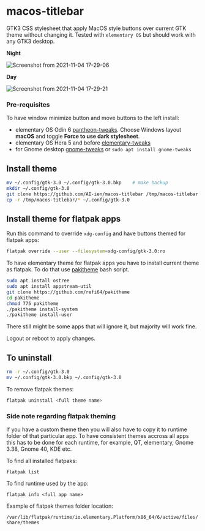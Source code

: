 # macos-titlebar

GTK3 CSS stylesheet that apply MacOS style buttons over current GTK theme without changing it. Tested with `elementary OS` but should work with any GTK3 desktop.

**Night**

![Screenshot from 2021-11-04 17-29-06](https://user-images.githubusercontent.com/33252703/140376423-eb1c0f8a-de50-45eb-bd75-101bf5013b2d.png)


**Day**


![Screenshot from 2021-11-04 17-29-21](https://user-images.githubusercontent.com/33252703/140376484-09f15c2c-98e6-4368-a1ef-d44f3cfb8ab3.png)


### Pre-requisites
To have window minimize button and move buttons to the left install:
* elementary OS Odin 6 [pantheon-tweaks](https://github.com/pantheon-tweaks/pantheon-tweaks). Choose Windows layout **macOS** and toggle **Force to use dark stylesheet**.
* elementary OS Hera 5 and before [elementary-tweaks](https://github.com/elementary-tweaks/elementary-tweaks)
* for Gnome desktop [gnome-tweaks](https://gitlab.gnome.org/GNOME/gnome-tweaks) or `sudo apt install gnome-tweaks`

## Install theme

```bash
mv ~/.config/gtk-3.0 ~/.config/gtk-3.0.bkp    # make backup
mkdir ~/.config/gtk-3.0
git clone https://github.com/AI-ien/macos-titlebar /tmp/macos-titlebar
cp -r /tmp/macos-titlebar/* ~/.config/gtk-3.0
```

## Install theme for flatpak apps

Run this command to override `xdg-config` and have buttons themed for flatpak apps:

```bash
flatpak override --user --filesystem=xdg-config/gtk-3.0:ro
```

To have elementary theme for flatpak apps you have to install current theme as flatpak. To do that use [pakitheme](https://github.com/refi64/pakitheme) bash script.

```bash
sudo apt install ostree
sudo apt install appstream-util
git clone https://github.com/refi64/pakitheme
cd pakitheme
chmod 775 pakitheme
./pakitheme install-system
./pakitheme install-user
```

There still might be some apps that will ignore it, but majority will work fine.

Logout or reboot to apply changes.

## To uninstall

```bash
rm -r ~/.config/gtk-3.0
mv ~/.config/gtk-3.0.bkp ~/.config/gtk-3.0
```

To remove flatpak themes:
```bash
flatpak uninstall <full theme name>
```

### Side note regarding flatpak theming
If you have a custom theme then you will also have to copy it to runtime folder of that particular app. To have consistent themes accross all apps this has to be done for each runtime, for example, QT, elementary, Gnome 3.38, Gnome 40, KDE etc.

To find all installed flatpaks:

`flatpak list`

To find runtime used by the app:

`flatpak info <full app name>`

Example of flatpak themes folder location:

`/var/lib/flatpak/runtime/io.elementary.Platform/x86_64/6/active/files/share/themes`
